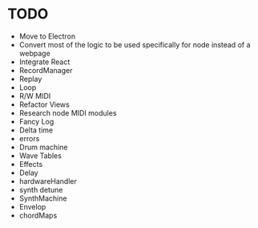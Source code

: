 # TODO
* Move to Electron
* Convert most of the logic to be used specifically for node instead of a webpage
* Integrate React
* RecordManager
 * Replay
 * Loop
 * R/W MIDI
* Refactor Views
* Research node MIDI modules
* Fancy Log
 * Delta time
 * errors
* Drum machine
* Wave Tables
* Effects
 * Delay
* hardwareHandler
 * synth detune
* SynthMachine
 * Envelop
 * chordMaps
